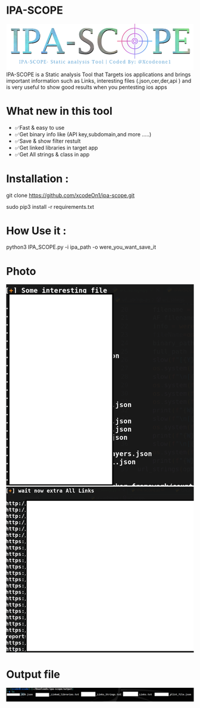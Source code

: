 # IPA-SCOPE
![Script](https://github.com/xcodeOn1/ipa-scope/blob/main/screenshot/logo.png)
IPA-SCOPE is a Static analysis Tool that Targets ios applications and brings important information such as  Links, interesting files (.json,cer,der,api )
and is very useful to show good results when you pentesting ios apps 
# What new in this tool 
* ✅Fast & easy to use
* ✅Get binary info like (API key,subdomain,and more .....)
* ✅Save & show filter restult
* ✅Get linked libraries in target app
* ✅Get All strings & class in app

# Installation :

git clone https://github.com/xcodeOn1/ipa-scope.git

sudo pip3 install -r requirements.txt

# How Use it :

python3 IPA_SCOPE.py -i ipa_path -o were_you_want_save_it

# Photo
![Script](https://github.com/xcodeOn1/ipa-scope/blob/main/screenshot/json.png "Script Interface")
![Script](https://github.com/xcodeOn1/ipa-scope/blob/main/screenshot/links.png)
# Output file 
![Script](https://github.com/xcodeOn1/ipa-scope/blob/main/screenshot/result.png)


